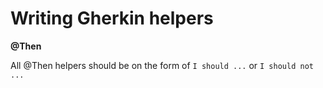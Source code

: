 # Writing Gherkin helpers

**@Then**

All @Then helpers should be on the form of `I should ...` or `I should not ...`

